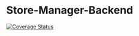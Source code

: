 # Store-Manager-Backend

[![Coverage Status](https://coveralls.io/repos/github/Nyakaru/Store-Manager-Backend/badge.svg)](https://coveralls.io/github/Nyakaru/Store-Manager-Backend)

